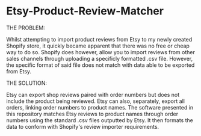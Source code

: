 # Etsy-Product-Review-Matcher


THE PROBLEM:

Whilst attempting to import product reviews from Etsy to my newly created Shopify store, it quickly became apparent that there was no free or cheap way to do so.
Shopify does however, allow you to import reviews from other sales channels through uploading a specificly formatted .csv file.
However, the specific format of said file does not match with data able to be exported from Etsy.

THE SOLUTION:

Etsy can export shop reviews paired with order numbers but does not include the product being reviewed.
Etsy can also, separately, export all orders, linking order numbers to product names.
The software presented in this repository matches Etsy reviews to product names through order numbers using the standard .csv files outputted by Etsy. 
It then formats the data to conform with Shopify's review importer requirements.


